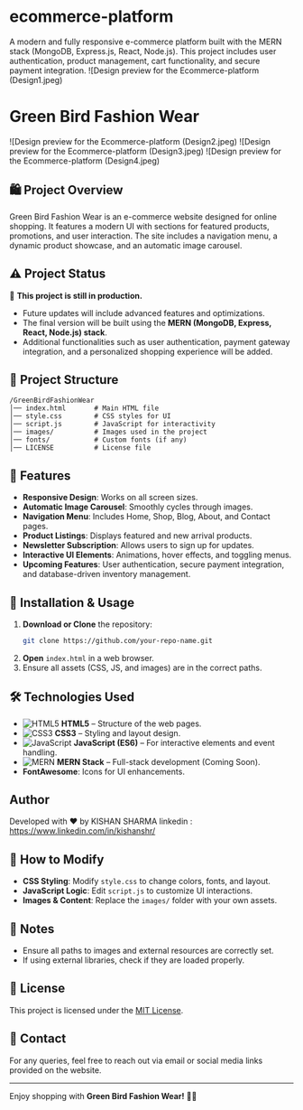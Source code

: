 # ecommerce-platform
 A modern and fully responsive e-commerce platform built with the MERN stack (MongoDB, Express.js, React, Node.js). This project includes user authentication, product management, cart functionality, and secure payment integration.
 ![Design preview for the Ecommerce-platform (Design1.jpeg)


# Green Bird Fashion Wear
 ![Design preview for the Ecommerce-platform (Design2.jpeg)
 ![Design preview for the Ecommerce-platform (Design3.jpeg)
 ![Design preview for the Ecommerce-platform (Design4.jpeg)

## 🛍️ Project Overview
Green Bird Fashion Wear is an e-commerce website designed for online shopping. It features a modern UI with sections for featured products, promotions, and user interaction. The site includes a navigation menu, a dynamic product showcase, and an automatic image carousel.

## ⚠️ Project Status
🚧 **This project is still in production.**

- Future updates will include advanced features and optimizations.
- The final version will be built using the **MERN (MongoDB, Express, React, Node.js) stack**.
- Additional functionalities such as user authentication, payment gateway integration, and a personalized shopping experience will be added.

## 📂 Project Structure
```
/GreenBirdFashionWear
│── index.html       # Main HTML file
│── style.css        # CSS styles for UI
│── script.js        # JavaScript for interactivity
│── images/          # Images used in the project
│── fonts/           # Custom fonts (if any)
│── LICENSE          # License file
```

## 🌟 Features
- **Responsive Design**: Works on all screen sizes.
- **Automatic Image Carousel**: Smoothly cycles through images.
- **Navigation Menu**: Includes Home, Shop, Blog, About, and Contact pages.
- **Product Listings**: Displays featured and new arrival products.
- **Newsletter Subscription**: Allows users to sign up for updates.
- **Interactive UI Elements**: Animations, hover effects, and toggling menus.
- **Upcoming Features**: User authentication, secure payment integration, and database-driven inventory management.

## 🚀 Installation & Usage
1. **Download or Clone** the repository:
   ```sh
   git clone https://github.com/your-repo-name.git
   ```
2. **Open** `index.html` in a web browser.
3. Ensure all assets (CSS, JS, and images) are in the correct paths.

## 🛠️ Technologies Used
- ![HTML5](https://img.shields.io/badge/HTML5-E34F26?style=flat-square&logo=html5&logoColor=white) **HTML5** – Structure of the web pages.
- ![CSS3](https://img.shields.io/badge/CSS3-1572B6?style=flat-square&logo=css3&logoColor=white) **CSS3** – Styling and layout design.
- ![JavaScript](https://img.shields.io/badge/JavaScript-F7DF1E?style=flat-square&logo=javascript&logoColor=black) **JavaScript (ES6)** – For interactive elements and event handling.
- ![MERN](https://img.shields.io/badge/MERN-20232A?style=flat-square&logo=react&logoColor=61DAFB) **MERN Stack** – Full-stack development (Coming Soon).
- **FontAwesome**: Icons for UI enhancements.
## Author
Developed with ❤️ by KISHAN SHARMA
linkedin : https://www.linkedin.com/in/kishanshr/

## 📌 How to Modify
- **CSS Styling**: Modify `style.css` to change colors, fonts, and layout.
- **JavaScript Logic**: Edit `script.js` to customize UI interactions.
- **Images & Content**: Replace the `images/` folder with your own assets.

## 📝 Notes
- Ensure all paths to images and external resources are correctly set.
- If using external libraries, check if they are loaded properly.

## 📜 License
This project is licensed under the [MIT License](LICENSE).

## 📧 Contact
For any queries, feel free to reach out via email or social media links provided on the website.

---

Enjoy shopping with **Green Bird Fashion Wear!** 🛒🎉





